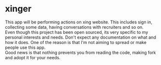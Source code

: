 # xinger

This app will be performing actions on xing website. This includes sign in, collecting some data, having conversations with recruiters and so on.  
Even though this project has been open sourced, its very specific to my personal interests and needs. Don't expect any documentation on what and how it does. One of the reason is that I'm not aiming to spread or make people use this app.  
Good news is that nothing prevents you from reading the code, making fork and adopt it for your needs.
